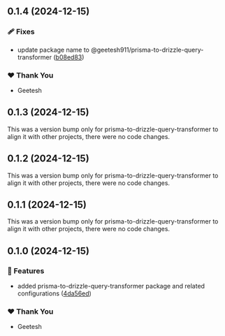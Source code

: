 ## 0.1.4 (2024-12-15)

### 🩹 Fixes

- update package name to @geetesh911/prisma-to-drizzle-query-transformer ([b08ed83](https://github.com/geetesh911/prisma-helpers/commit/b08ed83))

### ❤️ Thank You

- Geetesh

## 0.1.3 (2024-12-15)

This was a version bump only for prisma-to-drizzle-query-transformer to align it with other projects, there were no code changes.

## 0.1.2 (2024-12-15)

This was a version bump only for prisma-to-drizzle-query-transformer to align it with other projects, there were no code changes.

## 0.1.1 (2024-12-15)

This was a version bump only for prisma-to-drizzle-query-transformer to align it with other projects, there were no code changes.

## 0.1.0 (2024-12-15)

### 🚀 Features

- added prisma-to-drizzle-query-transformer package and related configurations ([4da56ed](https://github.com/geetesh911/prisma-helpers/commit/4da56ed))

### ❤️ Thank You

- Geetesh